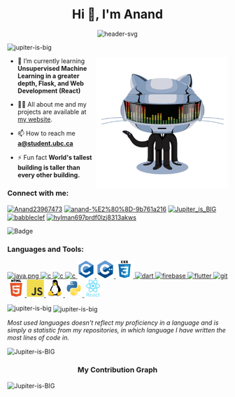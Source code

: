 <h1 align="center">Hi 👋, I'm Anand</h1>

<p align="center"> <img src="https://readme-typing-svg.herokuapp.com?font=Ubuntu&color=040D11&size=30&center=true&vCenter=true&width=500&lines=Student+Developer.;Student+at+Univ.+of+British+Columbia.;Exploring+ML%2C+AI+and+DL.;Competitive+Programmer." alt="header-svg" /> </p>

<p align="left"> <img src="https://komarev.com/ghpvc/?username=jupiter-is-big&label=Profile%20views&color=0e75b6&style=flat" alt="jupiter-is-big" /> </p>
<img align="right" src="./assets/daftpunktocat-thomas.gif" alt="daftpunktocat" height="300" width="300"/>


- 🌱 I’m currently learning **Unsupervised Machine Learning in a greater depth, Flask, and Web Development (React)**

- 👨‍💻 All about me and my projects are available at [my website](https://portfolio-git-main-jupiter-is-big.vercel.app/).

- 📫 How to reach me **a@student.ubc.ca**

- ⚡ Fun fact **World's tallest building is taller than every other building.**



<h3 align="left">Connect with me:</h3>
<p align="left">
<a href="https://twitter.com/Anand23967473" target="blank"><img align="center" src="https://raw.githubusercontent.com/rahuldkjain/github-profile-readme-generator/22064237dce9d9052582c108ace3c161b646dfd9/src/images/icons/Social/twitter.svg" alt="Anand23967473" height="30" width="40" /></a>
<a href="https://www.linkedin.com/in/anand-%E2%80%8D-9b761a216/" target="blank"><img align="center" src="https://raw.githubusercontent.com/rahuldkjain/github-profile-readme-generator/22064237dce9d9052582c108ace3c161b646dfd9/src/images/icons/Social/linked-in-alt.svg" alt="anand-%E2%80%8D-9b761a216" height="30" width="40" /></a>
<a href="https://codeforces.com/profile/Jupiter_is_BIG" target="blank"><img align="center" src="https://cdn.jsdelivr.net/npm/simple-icons@3.0.1/icons/codeforces.svg" alt="Jupiter_is_BIG" height="30" width="40" /></a>
<a href="https://www.kaggle.com/babbleclef" target="blank"><img align="center" src="https://cdn4.iconfinder.com/data/icons/logos-and-brands/512/189_Kaggle_logo_logos-512.png" alt="babbleclef" height="20" width="30" /></a>
<a href="https://open.spotify.com/user/hylman697prdf0lzj8313akws" target="blank"><img align="center" src="https://1000logos.net/wp-content/uploads/2021/04/Spotify-logo.png" alt="hylman697prdf0lzj8313akws" height="20" width="35" /></a>
</p>

![Badge](https://cp-logo.vercel.app/codeforces/Jupiter_is_BIG?logo=true)


<h3 align="left">Languages and Tools:</h3>
<p align="left"><a href="https://www.java.com/en/"><img src="https://seeklogo.com/images/J/java-logo-7833D1D21A-seeklogo.com.png" alt="java.png" width="30" height="40"></a><a href="https://pandas.pydata.org/" target="_blank"> <img src="https://upload.wikimedia.org/wikipedia/commons/thumb/2/22/Pandas_mark.svg/1200px-Pandas_mark.svg.png" alt="c" width="40" height="40"/> </a><a href="https://tensorflow.org/" target="_blank"> <img src="https://cdn-images-1.medium.com/max/1200/1*iDQvKoz7gGHc6YXqvqWWZQ.png" alt="c" width="40" height="40"/> </a> <a href="https://www.latex-project.org/" target="_blank"> <img src="https://pbs.twimg.com/profile_images/852661770036535296/oYcD0Q6W_400x400.jpg" alt="c" width="40" height="40"/> </a> <a href="https://www.cprogramming.com/" target="_blank"> <img src="https://raw.githubusercontent.com/devicons/devicon/master/icons/c/c-original.svg" alt="c" width="40" height="40"/> </a> <a href="https://www.w3schools.com/cpp/" target="_blank"> <img src="https://raw.githubusercontent.com/devicons/devicon/master/icons/cplusplus/cplusplus-original.svg" alt="cplusplus" width="40" height="40"/> </a> <a href="https://www.w3schools.com/css/" target="_blank"> <img src="https://raw.githubusercontent.com/devicons/devicon/master/icons/css3/css3-original-wordmark.svg" alt="css3" width="40" height="40"/> </a> <a href="https://dart.dev" target="_blank"> <img src="https://www.vectorlogo.zone/logos/dartlang/dartlang-icon.svg" alt="dart" width="40" height="40"/> </a> <a href="https://firebase.google.com/" target="_blank"> <img src="https://www.vectorlogo.zone/logos/firebase/firebase-icon.svg" alt="firebase" width="40" height="40"/> </a> <a href="https://flutter.dev" target="_blank"> <img src="https://www.vectorlogo.zone/logos/flutterio/flutterio-icon.svg" alt="flutter" width="40" height="40"/> </a> <a href="https://git-scm.com/" target="_blank"> <img src="https://www.vectorlogo.zone/logos/git-scm/git-scm-icon.svg" alt="git" width="40" height="40"/> </a> <a href="https://www.w3.org/html/" target="_blank"> <img src="https://raw.githubusercontent.com/devicons/devicon/master/icons/html5/html5-original-wordmark.svg" alt="html5" width="40" height="40"/> </a> <a href="https://developer.mozilla.org/en-US/docs/Web/JavaScript" target="_blank"> <img src="https://raw.githubusercontent.com/devicons/devicon/master/icons/javascript/javascript-original.svg" alt="javascript" width="40" height="40"/> </a> <a href="https://www.linux.org/" target="_blank"> <img src="https://raw.githubusercontent.com/devicons/devicon/master/icons/linux/linux-original.svg" alt="linux" width="40" height="40"/> </a> <a href="https://www.python.org" target="_blank"> <img src="https://raw.githubusercontent.com/devicons/devicon/master/icons/python/python-original.svg" alt="python" width="40" height="40"/> </a> <a href="https://reactjs.org/" target="_blank"> <img src="https://raw.githubusercontent.com/devicons/devicon/master/icons/react/react-original-wordmark.svg" alt="react" width="40" height="40"/> </a> </p>

<p><img align="left" src="https://github-readme-stats.vercel.app/api/top-langs?username=jupiter-is-big&show_icons=true&locale=en" alt="jupiter-is-big" /></p>


<p>&nbsp;<img align="center" src="https://github-readme-stats.vercel.app/api?username=jupiter-is-big&show_icons=true&locale=en" alt="jupiter-is-big" /></p>

_Most used languages doesn't reflect my proficiency in a language and is simply a statistic from my repositories, in which language I have written the most lines of code in._

<p><img align="center" src="https://github-readme-streak-stats.herokuapp.com/?user=Jupiter-is-BIG&" alt="Jupiter-is-BIG" /></p>
<h3 align="center">My Contribution Graph </h3>
<p><img align="center" src="https://activity-graph.herokuapp.com/graph?username=Jupiter-is-BIG&" alt="Jupiter-is-BIG" /></p>
